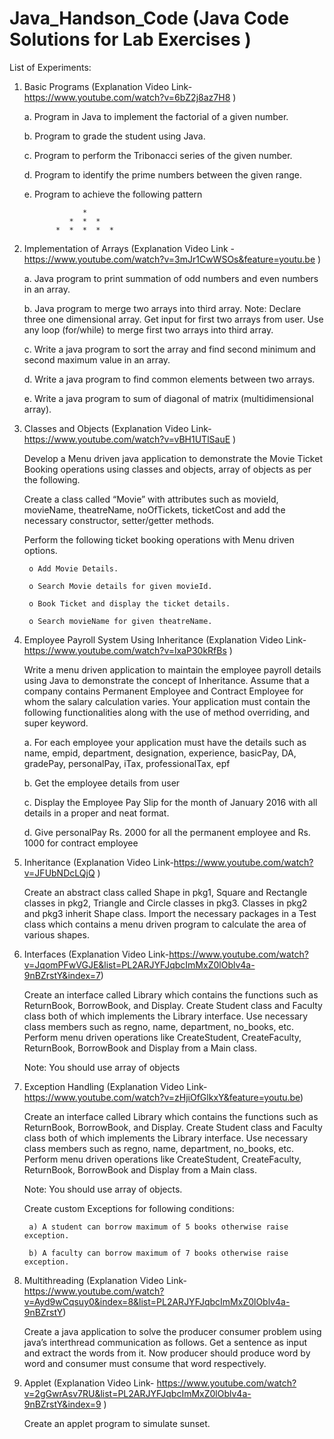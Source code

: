 # Java_Handson_Code (Java Code Solutions for Lab Exercises )

List of Experiments:

1. Basic Programs (Explanation Video Link- https://www.youtube.com/watch?v=6bZ2j8az7H8 )
   
    a. Program in Java to implement the factorial of a given number.
   
    b. Program to grade the student using Java.
   
    c. Program to perform the Tribonacci series of the given number.
   
    d. Program to identify the prime numbers between the given range.
   
    e. Program to achieve the following pattern
   
                    *
  		         *  *  *
              *  *  *  *  *

2. Implementation of Arrays (Explanation Video Link - https://www.youtube.com/watch?v=3mJr1CwWSOs&feature=youtu.be )

	a. Java program to print summation of odd numbers and even numbers in an array.

	b. Java program to merge two arrays into third array.
	   Note: 
	   Declare three one dimensional array.
	   Get input for first two arrays from user.
	   Use any loop (for/while) to merge first two arrays into third array.

	c. Write a java program to sort the array and find second minimum and second maximum value in an array.

	d. Write a java program to find common elements between two arrays.

	e. Write a java program to sum of diagonal of matrix (multidimensional array).

3. Classes and Objects (Explanation Video Link- https://www.youtube.com/watch?v=vBH1UTlSauE )
   
   Develop a Menu driven java application to demonstrate the Movie Ticket Booking operations using classes and objects, array of objects as per the following.
   
   	Create a class called “Movie” with attributes such as movieId, movieName, theatreName, noOfTickets, ticketCost and add the necessary constructor, setter/getter methods.
   
   	Perform the following ticket booking operations with Menu driven options.
   
		o Add Movie Details.

		o Search Movie details for given movieId.

		o Book Ticket and display the ticket details.

		o Search movieName for given theatreName.

4. Employee Payroll System Using Inheritance (Explanation Video Link- https://www.youtube.com/watch?v=lxaP30kRfBs )

	Write a menu driven application to maintain the employee payroll details using Java to demonstrate the concept of Inheritance. Assume that a company contains Permanent Employee and Contract Employee for whom the salary calculation varies. Your application must contain the following functionalities along with the use of method overriding, and super keyword.

	a. For each employee your application must have the details such as name, empid, department, designation, experience, basicPay, DA, gradePay, personalPay, iTax, professionalTax, epf
	
	b. Get the employee details from user
	
	c. Display the Employee Pay Slip for the month of January 2016 with all details in a proper and neat format.
	
	d. Give personalPay Rs. 2000 for all the permanent employee and Rs. 1000 for contract employee

5. Inheritance (Explanation Video Link-https://www.youtube.com/watch?v=JFUbNDcLQjQ )

	Create an abstract class called Shape in pkg1, Square and Rectangle classes in pkg2, Triangle and Circle classes in pkg3. Classes in pkg2 and pkg3 inherit Shape class. Import the necessary packages in a Test class which contains a menu driven program to calculate the area of various shapes.

6. Interfaces (Explanation Video Link-https://www.youtube.com/watch?v=JqomPFwVGJE&list=PL2ARJYFJqbcImMxZ0lOblv4a-9nBZrstY&index=7)

	Create an interface called Library which contains the functions such as ReturnBook, BorrowBook, and Display. Create Student class and Faculty class both of which implements the Library interface. Use necessary class members such as regno, name, department, no_books, etc. Perform menu driven operations like CreateStudent, CreateFaculty, ReturnBook, BorrowBook and Display from a Main class.

	Note: You should use array of objects 

7. Exception Handling (Explanation Video Link- https://www.youtube.com/watch?v=zHjiOfGlkxY&feature=youtu.be)

	Create an interface called Library which contains the functions such as ReturnBook, BorrowBook, and Display. Create Student class and Faculty class both of which implements the Library interface. Use necessary class members such as regno, name, department, no_books, etc. Perform menu driven operations like CreateStudent, CreateFaculty, ReturnBook, BorrowBook and Display from a Main class.

 	Note: You should use array of objects. 

	Create custom Exceptions for following conditions: 
	
		a) A student can borrow maximum of 5 books otherwise raise exception.
 		
		b) A faculty can borrow maximum of 7 books otherwise raise exception. 

8. Multithreading (Explanation Video Link- https://www.youtube.com/watch?v=Ayd9wCqsuy0&index=8&list=PL2ARJYFJqbcImMxZ0lOblv4a-9nBZrstY)

	Create a java application to solve the producer consumer problem using java’s interthread communication as follows. Get a sentence as input and extract the words from it. Now producer should produce word by word and consumer must consume that word respectively.

9. Applet (Explanation Video Link- https://www.youtube.com/watch?v=2gGwrAsv7RU&list=PL2ARJYFJqbcImMxZ0lOblv4a-9nBZrstY&index=9 )

	Create an applet program to simulate sunset. 